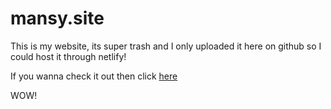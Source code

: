 # mansy.site
This is my website, its super trash and I only uploaded it here on github so I could host it through netlify!

If you wanna check it out then click [here](https://mansysite.netlify.app/)

WOW!
